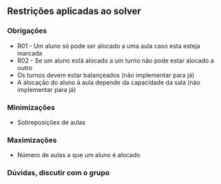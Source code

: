 ## Restrições aplicadas ao solver
### Obrigações
- R01 - Um aluno só pode ser alocado a uma aula caso esta esteja marcada
- R02 - Se um aluno está alocado a um turno não pode estar alocado a outro
- Os turnos devem estar balançeados (não implementar para já)
- A alocação do aluno à aula depende da capacidade da sala (não implementar para já)

### Minimizações
- Sobreposições de aulas

### Maximizações
- Número de aulas a que um aluno é alocado




### Dúvidas, discutir com o grupo
